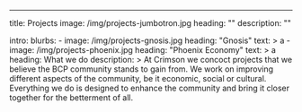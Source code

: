 ---
title: Projects
image: /img/projects-jumbotron.jpg
heading: ""
description: ""
  
intro:
  blurbs:
    - image: /img/projects-gnosis.jpg
      heading: "Gnosis"
      text: >
        a
    - image: /img/projects-phoenix.jpg
      heading: "Phoenix Economy"
      text: >
        a
  heading: What we do
  description: >
    At Crimson we concoct projects that we believe the BCP community stands to gain from. We work on improving different aspects of the community, be it economic, social or cultural. Everything we do is designed to enhance the community and bring it closer together for the betterment of all.


